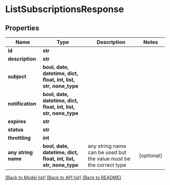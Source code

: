 # ListSubscriptionsResponse


## Properties
Name | Type | Description | Notes
------------ | ------------- | ------------- | -------------
**id** | **str** |  | 
**description** | **str** |  | 
**subject** | **bool, date, datetime, dict, float, int, list, str, none_type** |  | 
**notification** | **bool, date, datetime, dict, float, int, list, str, none_type** |  | 
**expires** | **str** |  | 
**status** | **str** |  | 
**throttling** | **int** |  | 
**any string name** | **bool, date, datetime, dict, float, int, list, str, none_type** | any string name can be used but the value must be the correct type | [optional]

[[Back to Model list]](../README.md#documentation-for-models) [[Back to API list]](../README.md#documentation-for-api-endpoints) [[Back to README]](../README.md)


